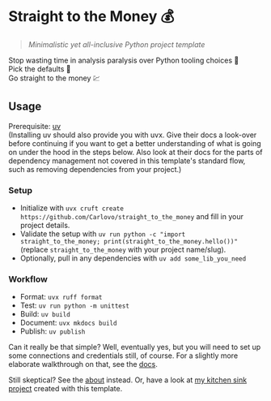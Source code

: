 # Straight to the Money 💰

> _Minimalistic yet all-inclusive Python project template_

Stop wasting time in analysis paralysis over Python tooling choices 💸  
Pick the defaults 💱  
Go straight to the money 💹

## Usage

Prerequisite: [uv](https://docs.astral.sh/uv/)  
(Installing uv should also provide you with uvx.
Give their docs a look-over before continuing if you want to get a better understanding of what is going on under the hood in the steps below.
Also look at their docs for the parts of dependency management not covered in this template's standard flow, such as removing dependencies from your project.)

### Setup

- Initialize with `uvx cruft create https://github.com/Carlovo/straight_to_the_money` and fill in your project details.
- Validate the setup with `uv run python -c "import straight_to_the_money; print(straight_to_the_money.hello())"` (replace `straight_to_the_money` with your project name/slug).
- Optionally, pull in any dependencies with `uv add some_lib_you_need`

### Workflow

- Format: `uvx ruff format`
- Test: `uv run python -m unittest`
- Build: `uv build`
- Document: `uvx mkdocs build`
- Publish: `uv publish`

Can it really be that simple?
Well, eventually yes, but you will need to set up some connections and credentials still, of course.
For a slightly more elaborate walkthrough on that, see the [docs](https://carlovo.github.io/straight_to_the_money/walkthrough/).

Still skeptical?
See the [about](https://carlovo.github.io/straight_to_the_money/about/) instead.
Or, have a look at [my kitchen sink project](https://github.com/Carlovo/straight_to_the_kitchen_sink) created with this template.
